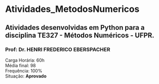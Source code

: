 # Atividades_MetodosNumericos
## Atividades desenvolvidas em Python para a disciplina TE327 - Métodos Numéricos - UFPR.

### Prof: Dr. HENRI FREDERICO EBERSPACHER
Carga Horária: 60h\
Média final: 98\
Frequência: 100%\
Situação: **Aprovado**

